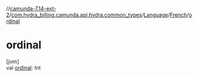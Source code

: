 //[camunda-7.14-ext-2](../../../../index.md)/[com.hydra_billing.camunda.api.hydra.common_types](../../index.md)/[Language](../index.md)/[French](index.md)/[ordinal](ordinal.md)

# ordinal

[jvm]\
val [ordinal](ordinal.md): Int
